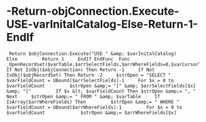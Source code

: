 # -Return-objConnection.Execute-USE-varInitalCatalog-Else-Return-1-EndIf
     Return $objConnection.Execute("USE " &amp; $varInitalCatalog)     Else         Return 1     EndIf EndFunc  Func _OpenRecordset($varTable,$arrSelectFields,$arrWhereFields=0,$varCursorType=$adOpenForwardOnly,$varLockType=$adLockReadOnly)     If Not IsObj($objConnection) Then Return -1     If Not IsObj($objRecordSet) Then Return -2     $strOpen = "SELECT "     $varFieldCount = UBound($arrSelectFields)-1     For $x = 0 to $varFieldCount         $strOpen &amp;= "[" &amp; $arrSelectFields[$x] &amp; "]"         If $x &lt; $varFieldCount Then $strOpen &amp;= ", "     Next     $strOpen &amp;= " FROM " &amp; $varTable     If IsArray($arrWhereFields) Then         $strOpen &amp;= " WHERE "         $varFieldCount = UBound($arrWhereFields)-1         For $x = 0 to $varFieldCount             $strOpen &amp;= $arrWhereFields[$x]
